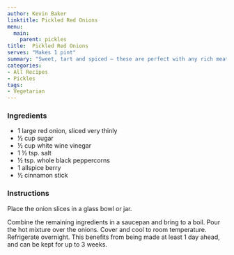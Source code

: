 ```yaml
---
author: Kevin Baker
linktitle: Pickled Red Onions
menu:
  main:
    parent: pickles
title:  Pickled Red Onions
serves: "Makes 1 pint"
summary: "Sweet, tart and spiced – these are perfect with any rich meat, from a French pate to a carnitas taco."
categories:
- All Recipes
- Pickles
tags: 
- Vegetarian
---
```


### Ingredients

<div class="ingredient-list"> 

* 1 large red onion, sliced very thinly
* ½ cup sugar
* ½ cup white wine vinegar
* 1 ½ tsp. salt
* ½ tsp. whole black peppercorns
* 1 allspice berry
* ½ cinnamon stick

</div>

### Instructions
Place the onion slices in a glass bowl or jar.

Combine the remaining ingredients in a saucepan and bring to a boil. Pour the hot mixture over the onions. Cover and cool to room temperature. Refrigerate overnight. This benefits from being made at least 1 day ahead, and can be kept for up to 3 weeks.
